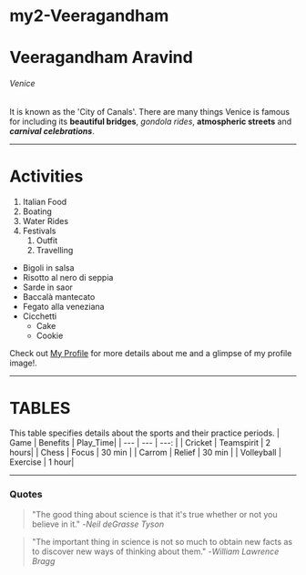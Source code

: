 # my2-Veeragandham
# Veeragandham Aravind
###### Venice 

It is known as the 'City of Canals'. There are many things Venice is famous for including its **beautiful bridges**, _gondola rides_, __atmospheric streets__ and ***carnival celebrations***.

***

# Activities

1. Italian Food
2. Boating
3. Water Rides
4. Festivals
    1. Outfit 
    2. Travelling 

* Bigoli in salsa
* Risotto al nero di seppia
* Sarde in saor
* Baccalà mantecato
* Fegato alla veneziana
* Cicchetti
    * Cake
    * Cookie

Check out [My Profile](MyStats.md) for more details about me and a glimpse of my profile image!.

***

# TABLES
This table specifies details about the sports and their practice periods.
| Game | Benefits | Play_Time|
| --- | --- | ---: |
| Cricket | Teamspirit | 2 hours|
| Chess | Focus | 30 min |
| Carrom | Relief | 30 min |
| Volleyball | Exercise | 1 hour|

***

### Quotes 
> "The good thing about science is that it's true whether or not you believe in it."
>-*Neil deGrasse Tyson*

> "The important thing in science is not so much to obtain new facts as to discover new ways of thinking about them."
>-_William Lawrence Bragg_
